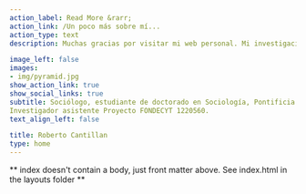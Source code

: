 ```yaml
---
action_label: Read More &rarr;
action_link: /Un poco más sobre mí...
action_type: text
description: Muchas gracias por visitar mi web personal. Mi investigación doctoral utiliza una perspectiva estructural y de redes para estudiar la configuración de las desigualdades socio-políticas en Chile durante los útlimos diez años. En particular, me interesa analizar el despliegue conjunto de la *homofilia* y de la *consolidación* (como mecanismos que sesgan la probabilidad de formación de vínculos) y su efecto sobre las pautas de interacción y de difusión de recursos entre grupos sociales. Para esto uso los datos del Estudio Longitudinal Social de Chile (ELSOC), en específico, los instrumentos que miden redes personales y comportamiento voluntario-asociativo. Estoy especialmente interesado en los modelos estadísticos para redes egocentradas, y en el análisis multinivel y causal con datos de opinión pública.

image_left: false
images:
- img/pyramid.jpg
show_action_link: true
show_social_links: true
subtitle: Sociólogo, estudiante de doctorado en Sociología, Pontificia Universidad Católica de Chile (PUC). 
Investigador asistente Proyecto FONDECYT 1220560. 
text_align_left: false

title: Roberto Cantillan
type: home
---
```


** index doesn't contain a body, just front matter above.
See index.html in the layouts folder **
